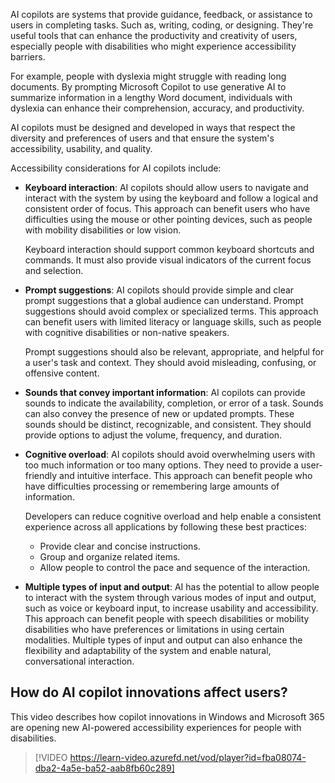 AI copilots are systems that provide guidance, feedback, or assistance to users in completing tasks. Such as, writing, coding, or designing. They're useful tools that can enhance the productivity and creativity of users, especially people with disabilities who might experience accessibility barriers.

For example, people with dyslexia might struggle with reading long documents. By prompting Microsoft Copilot to use generative AI to summarize information in a lengthy Word document, individuals with dyslexia can enhance their comprehension, accuracy, and productivity.

AI copilots must be designed and developed in ways that respect the diversity and preferences of users and that ensure the system's accessibility, usability, and quality.

Accessibility considerations for AI copilots include:

- **Keyboard interaction**: AI copilots should allow users to navigate and interact with the system by using the keyboard and follow a logical and consistent order of focus. This approach can benefit users who have difficulties using the mouse or other pointing devices, such as people with mobility disabilities or low vision.

  Keyboard interaction should support common keyboard shortcuts and commands. It must also provide visual indicators of the current focus and selection.  
- **Prompt suggestions**: AI copilots should provide simple and clear prompt suggestions that a global audience can understand. Prompt suggestions should avoid complex or specialized terms. This approach can benefit users with limited literacy or language skills, such as people with cognitive disabilities or non-native speakers.

  Prompt suggestions should also be relevant, appropriate, and helpful for a user's task and context. They should avoid misleading, confusing, or offensive content.
- **Sounds that convey important information**: AI copilots can provide sounds to indicate the availability, completion, or error of a task. Sounds can also convey the presence of new or updated prompts. These sounds should be distinct, recognizable, and consistent. They should provide options to adjust the volume, frequency, and duration.
- **Cognitive overload**: AI copilots should avoid overwhelming users with too much information or too many options. They need to provide a user-friendly and intuitive interface. This approach can benefit people who have difficulties processing or remembering large amounts of information.

  Developers can reduce cognitive overload and help enable a consistent experience across all applications by following these best practices:
  - Provide clear and concise instructions.
  - Group and organize related items.
  - Allow people to control the pace and sequence of the interaction.

- **Multiple types of input and output**: AI has the potential to allow people to interact with the system through various modes of input and output, such as voice or keyboard input, to increase usability and accessibility. This approach can benefit people with speech disabilities or mobility disabilities who have preferences or limitations in using certain modalities. Multiple types of input and output can also enhance the flexibility and adaptability of the system and enable natural, conversational interaction.

## How do AI copilot innovations affect users?

This video describes how copilot innovations in Windows and Microsoft 365 are opening new AI-powered accessibility experiences for people with disabilities.

> [!VIDEO https://learn-video.azurefd.net/vod/player?id=fba08074-dba2-4a5e-ba52-aab8fb60c289]
